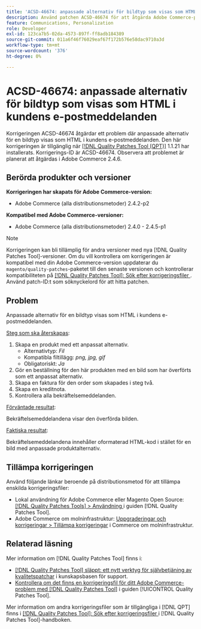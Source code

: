 ```yaml
---
title: 'ACSD-46674: anpassade alternativ för bildtyp som visas som HTML i kundens e-postmeddelanden'
description: Använd patchen ACSD-46674 för att åtgärda Adobe Commerce-problemet där anpassade alternativ för bildtyp visas som HTML i kundens e-postmeddelanden.
feature: Communications, Personalization
role: Developer
exl-id: 123ca7b5-02da-4573-897f-ff8adb184389
source-git-commit: 011a6f46f76029eaf67f172b576e58dac9710a3d
workflow-type: tm+mt
source-wordcount: '376'
ht-degree: 0%

---
```


# ACSD-46674: anpassade alternativ för bildtyp som visas som HTML i kundens e-postmeddelanden

Korrigeringen ACSD-46674 åtgärdar ett problem där anpassade alternativ för en bildtyp visas som HTML i kundens e-postmeddelanden. Den här korrigeringen är tillgänglig när [[!DNL Quality Patches Tool (QPT)]](https://experienceleague.adobe.com/sv/docs/commerce-operations/tools/quality-patches-tool/quality-patches-tool-to-self-serve-quality-patches) 1.1.21 har installerats. Korrigerings-ID är ACSD-46674. Observera att problemet är planerat att åtgärdas i Adobe Commerce 2.4.6.

## Berörda produkter och versioner

**Korrigeringen har skapats för Adobe Commerce-version:**

* Adobe Commerce (alla distributionsmetoder) 2.4.2-p2

**Kompatibel med Adobe Commerce-versioner:**

* Adobe Commerce (alla distributionsmetoder) 2.4.0 - 2.4.5-p1

>[!NOTE]
>
>Korrigeringen kan bli tillämplig för andra versioner med nya [!DNL Quality Patches Tool]-versioner. Om du vill kontrollera om korrigeringen är kompatibel med din Adobe Commerce-version uppdaterar du `magento/quality-patches`-paketet till den senaste versionen och kontrollerar kompatibiliteten på [[!DNL Quality Patches Tool]: Sök efter korrigeringsfiler ](https://experienceleague.adobe.com/tools/commerce-quality-patches/index.html?lang=sv-SE). Använd patch-ID:t som söknyckelord för att hitta patchen.

## Problem

Anpassade alternativ för en bildtyp visas som HTML i kundens e-postmeddelanden.

<u>Steg som ska återskapas</u>:

1. Skapa en produkt med ett anpassat alternativ.
   * Alternativtyp: *Fil*
   * Kompatibla filtillägg: *png, jpg, gif*
   * Obligatoriskt: *Ja*
1. Gör en beställning för den här produkten med en bild som har överförts som ett anpassat alternativ.
1. Skapa en faktura för den order som skapades i steg två.
1. Skapa en kreditnota.
1. Kontrollera alla bekräftelsemeddelanden.

<u>Förväntade resultat</u>:

Bekräftelsemeddelandena visar den överförda bilden.

<u>Faktiska resultat</u>:

Bekräftelsemeddelandena innehåller oformaterad HTML-kod i stället för en bild med anpassade produktalternativ.

## Tillämpa korrigeringen

Använd följande länkar beroende på distributionsmetod för att tillämpa enskilda korrigeringsfiler:

* Lokal användning för Adobe Commerce eller Magento Open Source: [[!DNL Quality Patches Tools] > Användning ](/help/tools/quality-patches-tool/usage.md) i guiden [!DNL Quality Patches Tool].
* Adobe Commerce om molninfrastruktur: [Uppgraderingar och korrigeringar > Tillämpa korrigeringar](https://experienceleague.adobe.com/docs/commerce-cloud-service/user-guide/develop/upgrade/apply-patches.html?lang=sv-SE) i Commerce om molninfrastruktur.

## Relaterad läsning

Mer information om [!DNL Quality Patches Tool] finns i:

* [[!DNL Quality Patches Tool] släppt: ett nytt verktyg för självbetjäning av kvalitetspatchar](https://experienceleague.adobe.com/sv/docs/commerce-operations/tools/quality-patches-tool/quality-patches-tool-to-self-serve-quality-patches) i kunskapsbasen för support.
* [Kontrollera om det finns en korrigeringsfil för ditt Adobe Commerce-problem med  [!DNL Quality Patches Tool]](/help/tools/quality-patches-tool/patches-available-in-qpt/check-patch-for-magento-issue-with-magento-quality-patches.md) i guiden [!UICONTROL Quality Patches Tool].


Mer information om andra korrigeringsfiler som är tillgängliga i [!DNL QPT] finns i [[!DNL Quality Patches Tool]: Sök efter korrigeringsfiler ](https://experienceleague.adobe.com/tools/commerce-quality-patches/index.html?lang=sv-SE) i [!DNL Quality Patches Tool]-handboken.
